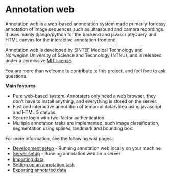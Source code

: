 Annotation web
====================================

Annotation web is a web-based annnotation system made primarily for easy annotation of 
image sequences such as ultrasound and camera recordings.
It uses mainly django/python for the backend and javascript/jQuery and HTML canvas for 
the interactive annotation frontend.

Annotation web is developed by SINTEF Medical Technology and Norwegian University of Science and Technology (NTNU), and is released under a permissive [MIT license](https://github.com/smistad/annotationweb/LICENSE.md).

You are more than welcome to contribute to this project, and feel free to ask questions.

**Main features**
* Pure web-based system. Annotaters only need a web browser, they don't have to install anything, and everything is stored on the server.
* Fast and interactive annotation of temporal data/video using javascript and HTML 5 canvas.
* Secure login with two-factor authentication.
* Multiple annotation tasks are implemented, such image classification, segmentation using splines, landmark and bounding box.

For more information, see the following wiki pages:
* [Development setup](https://github.com/smistad/annotationweb/wiki/Development-setup) - Running annotation web locally on your machine
* [Server setup](https://github.com/smistad/annotationweb/wiki/Server-setup) - Running annotation web on a server
* [Importing data]()
* [Setting up an annotation task]()
* [Exporting annotated data]()
